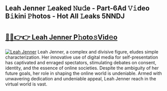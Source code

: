 ## Leah Jenner 𝙻eaked 𝙽u𝚍e - Part-6Ad 𝚅𝚒deo B𝚒kini 𝙿hotos - Hot All 𝙻eaks 5NNDJ

# <h2><a href="http://ld15u4e.urlbe.top/?page=Leah+Jenner">🔗🔗👉👉 Leah Jenner P𝚑oto𝚜Vid𝚎o</a></h2>

[![Leah Jenner](https://i.imgur.com/eBuTRDB.gif)](http://ld15u4e.urlbe.top/?page=Leah+Jenner)
Leah Jenner, a complex and divisive figure, eludes simple characterization. Her innovative use of digital media for self-presentation has captivated and enraged spectators, stimulating debates on consent, identity, and the essence of online societies. Despite the ambiguity of her future goals, her role in shaping the online world is undeniable. Armed with unwavering dedication and undeniable appeal, Leah Jenner reach in the virtual world is vast.
